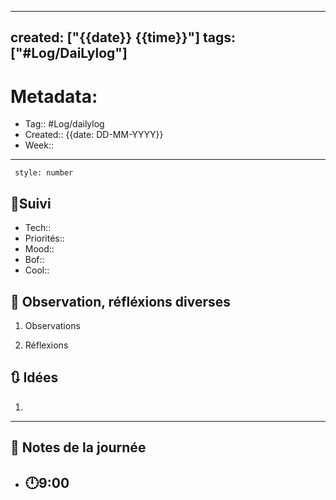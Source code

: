 
---
created: ["{{date}} {{time}}"]
tags: ["#Log/DaiLylog"]
---
# Metadata:
- Tag:: #Log/dailylog
- Created:: {{date: DD-MM-YYYY}}
- Week:: 

---

```toc
 style: number
```

## 🔷Suivi

- Tech::
- Priorités:: 
- Mood::
- Bof::
- Cool::

##  💬 Observation, réfléxions diverses

1. Observations

2. Réflexions

## 🔃 Idées

1. 
---

## 📅 Notes de la journée

- 🕛9:00 
	-  